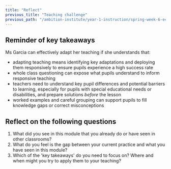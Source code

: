 ```yaml
---
title: "Reflect"
previous_title: "Teaching challenge"
previous_path: "/ambition-institute/year-1-instruction/spring-week-6-ect-teaching-challenge"
---
```


## Reminder of key takeaways

Ms Garcia can effectively adapt her teaching if she understands that:

- adapting teaching means identifying key adaptations and deploying them responsively to ensure pupils experience a high success rate
- whole class questioning can expose what pupils understand to inform responsive teaching
- teachers need to understand key pupil differences and potential barriers to learning, especially for pupils with special educational needs or disabilities, and prepare solutions _before_ the lesson
- worked examples and careful grouping can support pupils to fill knowledge gaps or correct misconceptions

## Reflect on the following questions

1. What did you see in this module that you already do or have seen in other classrooms?
2. What do you feel is the gap between your current practice and what you have seen in this module?
3. Which of the 'key takeaways' do you need to focus on? Where and when might you try to apply them to your teaching?
